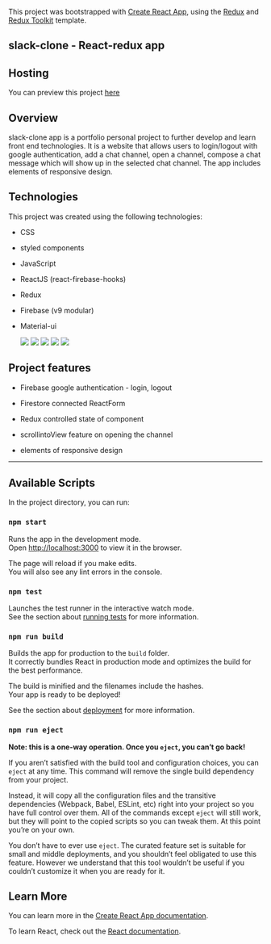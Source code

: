 This project was bootstrapped with [Create React App](https://github.com/facebook/create-react-app), using the [Redux](https://redux.js.org/) and [Redux Toolkit](https://redux-toolkit.js.org/) template.

## slack-clone - React-redux app

## Hosting

You can preview this project <a href ="https://slack-clone-81998.web.app/" target = "_blank">here</a>

## Overview

slack-clone app is a portfolio personal project to further develop and learn front end technologies. It is a website that allows users to login/logout with google authentication, add a chat channel, open a channel, compose a chat message which will show up in the selected chat channel. The app includes elements of responsive design.

## Technologies

This project was created using the following technologies:

- CSS
- styled components
- JavaScript
- ReactJS (react-firebase-hooks)
- Redux
- Firebase (v9 modular)
- Material-ui

  ![](https://img.icons8.com/color/48/000000/javascript--v1.png)
  ![](https://img.icons8.com/office/40/000000/react.png)
  ![](https://img.icons8.com/color/48/000000/redux.png")
  ![](https://img.icons8.com/color/48/000000/firebase.png)
  ![](https://img.icons8.com/color/48/000000/material-ui.png)

## Project features

- Firebase google authentication - login, logout <br>
  <!-- ![login/logout demo]() -->
- Firestore connected ReactForm<br>
  <!-- ![add channel, add messsages]() -->

- Redux controlled state of component <br>
  <!-- ![controling the component state with redux]() -->

- scrollintoView feature on opening the channel

- elements of responsive design

---

## Available Scripts

In the project directory, you can run:

### `npm start`

Runs the app in the development mode.<br />
Open [http://localhost:3000](http://localhost:3000) to view it in the browser.

The page will reload if you make edits.<br />
You will also see any lint errors in the console.

### `npm test`

Launches the test runner in the interactive watch mode.<br />
See the section about [running tests](https://facebook.github.io/create-react-app/docs/running-tests) for more information.

### `npm run build`

Builds the app for production to the `build` folder.<br />
It correctly bundles React in production mode and optimizes the build for the best performance.

The build is minified and the filenames include the hashes.<br />
Your app is ready to be deployed!

See the section about [deployment](https://facebook.github.io/create-react-app/docs/deployment) for more information.

### `npm run eject`

**Note: this is a one-way operation. Once you `eject`, you can’t go back!**

If you aren’t satisfied with the build tool and configuration choices, you can `eject` at any time. This command will remove the single build dependency from your project.

Instead, it will copy all the configuration files and the transitive dependencies (Webpack, Babel, ESLint, etc) right into your project so you have full control over them. All of the commands except `eject` will still work, but they will point to the copied scripts so you can tweak them. At this point you’re on your own.

You don’t have to ever use `eject`. The curated feature set is suitable for small and middle deployments, and you shouldn’t feel obligated to use this feature. However we understand that this tool wouldn’t be useful if you couldn’t customize it when you are ready for it.

## Learn More

You can learn more in the [Create React App documentation](https://facebook.github.io/create-react-app/docs/getting-started).

To learn React, check out the [React documentation](https://reactjs.org/).
